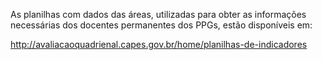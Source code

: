 As planilhas com dados das áreas, utilizadas para obter as informações necessárias dos docentes permanentes dos PPGs, estão disponíveis em:

http://avaliacaoquadrienal.capes.gov.br/home/planilhas-de-indicadores
